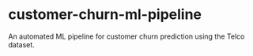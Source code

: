 # customer-churn-ml-pipeline
An automated ML pipeline for customer churn prediction using the Telco dataset.
